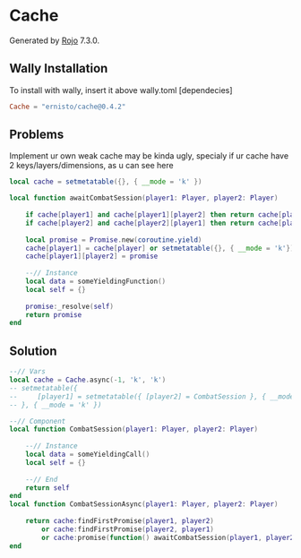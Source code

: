 # Cache
Generated by [Rojo](https://github.com/rojo-rbx/rojo) 7.3.0.

## Wally Installation
To install with wally, insert it above wally.toml [dependecies]
```toml
Cache = "ernisto/cache@0.4.2"
```

## Problems
Implement ur own weak cache may be kinda ugly, specialy if ur cache have 2 keys/layers/dimensions, as u can see here
```lua
local cache = setmetatable({}, { __mode = 'k' })

local function awaitCombatSession(player1: Player, player2: Player)
    
    if cache[player1] and cache[player1][player2] then return cache[player1][player2]:expect() end
    if cache[player2] and cache[player2][player1] then return cache[player2][player2]:expect() end
    
    local promise = Promise.new(coroutine.yield)
    cache[player1] = cache[player] or setmetatable({}, { __mode = 'k'})
    cache[player1][player2] = promise
    
    --// Instance
    local data = someYieldingFunction()
    local self = {}
    
    promise:_resolve(self)
    return promise
end
```

## Solution
```lua
--// Vars
local cache = Cache.async(-1, 'k', 'k')
-- setmetatable({
--     [player1] = setmetatable({ [player2] = CombatSession }, { __mode = 'k' })
-- }, { __mode = 'k' })

--// Component
local function CombatSession(player1: Player, player2: Player)
    
    --// Instance
    local data = someYieldingCall()
    local self = {}
    
    --// End
    return self
end
local function CombatSessionAsync(player1: Player, player2: Player)
    
    return cache:findFirstPromise(player1, player2)
        or cache:findFirstPromise(player2, player1)
        or cache:promise(function() awaitCombatSession(player1, player2) end)
end
```